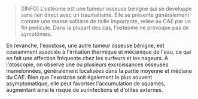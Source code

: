 >[!INFO]
>L'ostéome est une tumeur osseuse bénigne qui se développe sans lien direct avec un traumatisme. Elle se présente généralement comme une masse solitaire de taille importante, reliée au CAE par un fin pédicule. Dans la plupart des cas, l'ostéome ne provoque pas de symptômes.
>
En revanche, l'exostose, une autre tumeur osseuse bénigne, est couramment associée à l'irritation thermique et mécanique de l'eau, ce qui en fait une affection fréquente chez les surfeurs et les nageurs. À l'otoscopie, on observe une ou plusieurs excroissances osseuses mamelonnées, généralement localisées dans la partie moyenne et médiane du CAE. Bien que l'exostose soit également le plus souvent asymptomatique, elle peut favoriser l'accumulation de squames, augmentant ainsi le risque de surinfections et d'otites externes.
